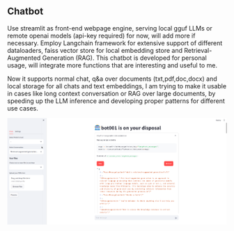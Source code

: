 Chatbot
------

Use streamlit as front-end webpage engine, serving local gguf LLMs or remote openai models (api-key required) for now, will add more if necessary. Employ Langchain framework for extensive support of different dataloaders, faiss vector store for local embedding store and Retrieval-Augmented Generation (RAG). This chatbot is developed for personal usage, will integrate more functions that are interesting and useful to me. 

Now it supports normal chat, q&a over documents (txt,pdf,doc,docx) and local storage for all chats and text embeddings, I am trying to make it usable in cases like long context conversation or RAG over large documents, by speeding up the LLM inference and developing proper patterns for different use cases.

![gui](./bot1.png)